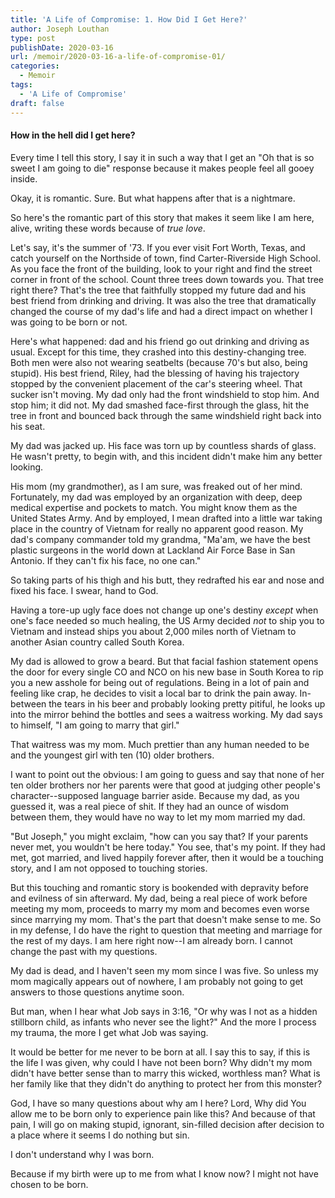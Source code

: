 ```yaml
---
title: 'A Life of Compromise: 1. How Did I Get Here?'
author: Joseph Louthan
type: post
publishDate: 2020-03-16
url: /memoir/2020-03-16-a-life-of-compromise-01/
categories:
  - Memoir
tags:
  - 'A Life of Compromise'
draft: false
---
```


#### How in the hell did I get here?

Every time I tell this story, I say it in such a way that I get an "Oh that is so sweet I am going to die" response because it makes people feel all gooey inside. 

Okay, it is romantic. Sure. But what happens after that is a nightmare. 

So here's the romantic part of this story that makes it seem like I am here, alive, writing these words because of *true love*. 

Let's say, it's the summer of '73. If you ever visit Fort Worth, Texas, and catch yourself on the Northside of town, find Carter-Riverside High School. As you face the front of the building, look to your right and find the street corner in front of the school. Count three trees down towards you. That tree right there? That's the tree that faithfully stopped my future dad and his best friend from drinking and driving. It was also the tree that dramatically changed the course of my dad's life and had a direct impact on whether I was going to be born or not.

Here's what happened: dad and his friend go out drinking and driving as usual. Except for this time, they crashed into this destiny-changing tree. Both men were also not wearing seatbelts (because 70's but also, being stupid). His best friend, Riley, had the blessing of having his trajectory stopped by the convenient placement of the car's steering wheel. That sucker isn't moving. My dad only had the front windshield to stop him. And stop him; it did not. My dad smashed face-first through the glass, hit the tree in front and bounced back through the same windshield right back into his seat.

My dad was jacked up. His face was torn up by countless shards of glass. He wasn't pretty, to begin with, and this incident didn't make him any better looking. 

His mom (my grandmother), as I am sure, was freaked out of her mind. Fortunately, my dad was employed by an organization with deep, deep medical expertise and pockets to match. You might know them as the United States Army. And by employed, I mean drafted into a little war taking place in the country of Vietnam for really no apparent good reason. My dad's company commander told my grandma, "Ma'am, we have the best plastic surgeons in the world down at Lackland Air Force Base in San Antonio. If they can't fix his face, no one can."

So taking parts of his thigh and his butt, they redrafted his ear and nose and fixed his face. I swear, hand to God.

Having a tore-up ugly face does not change up one's destiny *except* when one's face needed so much healing, the US Army decided *not* to ship you to Vietnam and instead ships you about 2,000 miles north of Vietnam to another Asian country called South Korea.

My dad is allowed to grow a beard. But that facial fashion statement opens the door for every single CO and NCO on his new base in South Korea to rip you a new asshole for being out of regulations. Being in a lot of pain and feeling like crap, he decides to visit a local bar to drink the pain away. In-between the tears in his beer and probably looking pretty pitiful, he looks up into the mirror behind the bottles and sees a waitress working. My dad says to himself, "I am going to marry that girl."

That waitress was my mom. Much prettier than any human needed to be and the youngest girl with ten (10) older brothers. 

I want to point out the obvious: I am going to guess and say that none of her ten older brothers nor her parents were that good at judging other people's character--supposed language barrier aside. Because my dad, as you guessed it, was a real piece of shit. If they had an ounce of wisdom between them, they would have no way to let my mom married my dad.

"But Joseph," you might exclaim, "how can you say that? If your parents never met, you wouldn't be here today." You see, that's my point. If they had met, got married, and lived happily forever after, then it would be a touching story, and I am not opposed to touching stories.

But this touching and romantic story is bookended with depravity before and evilness of sin afterward. My dad, being a real piece of work before meeting my mom, proceeds to marry my mom and becomes even worse since marrying my mom. That's the part that doesn't make sense to me. So in my defense, I do have the right to question that meeting and marriage for the rest of my days. I am here right now--I am already born. I cannot change the past with my questions. 

My dad is dead, and I haven't seen my mom since I was five. So unless my mom magically appears out of nowhere, I am probably not going to get answers to those questions anytime soon.

But man, when I hear what Job says in 3:16, "Or why was I not as a hidden stillborn child, as infants who never see the light?" And the more I process my trauma, the more I get what Job was saying.

It would be better for me never to be born at all. I say this to say, if this is the life I was given, why could I have not been born? Why didn't my mom didn't have better sense than to marry this wicked, worthless man? What is her family like that they didn't do anything to protect her from this monster? 

God, I have so many questions about why am I here? Lord, Why did You allow me to be born only to experience pain like this? And because of that pain, I will go on making stupid, ignorant, sin-filled decision after decision to a place where it seems I do nothing but sin.

I don't understand why I was born.

Because if my birth were up to me from what I know now? I might not have chosen to be born.